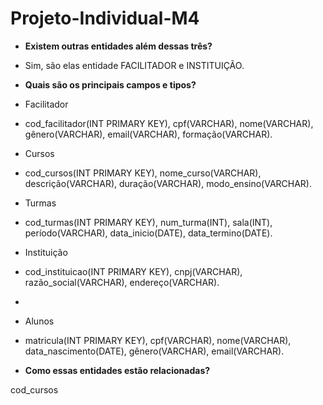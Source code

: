 # Projeto-Individual-M4

- **Existem outras entidades além dessas três?**
- Sim, são elas entidade FACILITADOR e INSTITUIÇÃO.

- **Quais são os principais campos e tipos?**

- Facilitador 
- cod_facilitador(INT PRIMARY KEY), cpf(VARCHAR), nome(VARCHAR), gênero(VARCHAR), email(VARCHAR), formação(VARCHAR).

- Cursos
- cod_cursos(INT PRIMARY KEY), nome_curso(VARCHAR), descrição(VARCHAR), duração(VARCHAR), modo_ensino(VARCHAR).

- Turmas 
- cod_turmas(INT PRIMARY KEY), num_turma(INT), sala(INT), período(VARCHAR), data_inicio(DATE), data_termino(DATE).

- Instituição
- cod_instituicao(INT PRIMARY KEY), cnpj(VARCHAR), razão_social(VARCHAR), endereço(VARCHAR).
- 
- Alunos 
- matricula(INT PRIMARY KEY), cpf(VARCHAR), nome(VARCHAR), data_nascimento(DATE), gênero(VARCHAR), email(VARCHAR).

- **Como essas entidades estão relacionadas?**


cod_cursos
